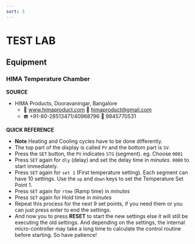 ```yaml
---
sort: 3
---
```


# TEST LAB

## Equipment

### HIMA Temperature Chamber 
**SOURCE**
- HIMA Products, Dooravaningar, Bangalore
  - :link: www.himaproduct.com  :email: himaproduct@gmail.com
  - :phone: +91-80-28513471/40968796 :iphone: 9845770531
  
**QUICK REFERENCE**
- **Note** Heating and Cooling cycles have to be done differently.
- The top part of the display is called `PV` and the bottom part is `SV`.
- Press the `SET` button, the `PV` indicates `STG` (segment). eg. Choose `0001`
- Press `SET` again for `dly` (delay) and set the delay time in *minutes*. `0000` to start immediately.
- Press `SET` again for `set 1` (First temperature setting). Each segment can have 10 settings. Use the `up` and `down` keys to set the Temperature Set Point 1.
- Press `SET` again for `rtme` (Ramp time) in *minutes*
- Press `SET` again for Hold time in *minutes*
- Repeat this process for the next 9 set points, if you need them or you can just press enter to end the settings.
- And now you to press **RESET** to start the new settings else it will still be executing the old settings. And depending on the settings, the internal micro-controller may take a long time to calculate the control routine before starting. So have patience! 
